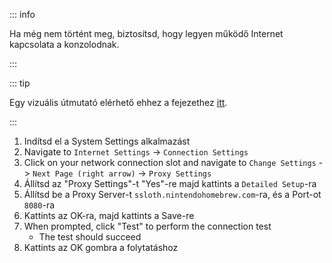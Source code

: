 ::: info

Ha még nem történt meg, biztosítsd, hogy legyen működő Internet kapcsolata a konzolodnak.

:::

::: tip

Egy vizuális útmutató elérhető ehhez a fejezethez [itt](/images/screenshots/set-proxy.png).

:::

1. Indítsd el a System Settings alkalmazást
2. Navigate to `Internet Settings` -> `Connection Settings`
3. Click on your network connection slot and navigate to `Change Settings` -> `Next Page (right arrow)` -> `Proxy Settings`
4. Állítsd az "Proxy Settings"-t "Yes"-re majd kattints a `Detailed Setup`-ra
5. Állítsd be a Proxy Server-t `ssloth.nintendohomebrew.com`-ra, és a Port-ot `8080`-ra
6. Kattints az OK-ra, majd kattints a Save-re
7. When prompted, click "Test" to perform the connection test
   - The test should succeed
8. Kattints az OK gombra a folytatáshoz
